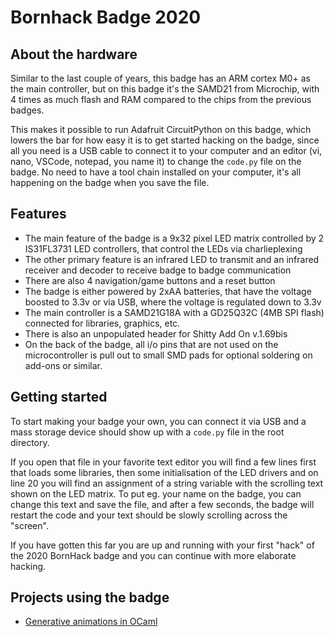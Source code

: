 # Bornhack Badge 2020

## About the hardware

Similar to the last couple of years, this badge has an ARM cortex M0+ as the main
controller, but on this badge it's the SAMD21 from Microchip, with 4 times as much
flash and RAM compared to the chips from the previous badges.

This makes it possible to run Adafruit CircuitPython on this badge, which lowers the
bar for how easy it is to get started hacking on the badge, since all you need is a
USB cable to connect it to your computer and an editor (vi, nano, VSCode, notepad,
you name it) to change the `code.py` file on the badge. No need to have a tool chain
installed on your computer, it's all happening on the badge when you save the file.

## Features

- The main feature of the badge is a 9x32 pixel LED matrix controlled by 2
IS31FL3731 LED controllers, that control the LEDs via charlieplexing
- The other primary feature is an infrared LED to transmit and an infrared receiver
and decoder to receive badge to badge communication
- There are also 4 navigation/game buttons and a reset button
- The badge is either powered by 2xAA batteries, that have the voltage boosted to
3.3v or via USB, where the voltage is regulated down to 3.3v
- The main controller is a SAMD21G18A with a GD25Q32C (4MB SPI flash) connected
for libraries, graphics, etc.
- There is also an unpopulated header for Shitty Add On v.1.69bis
- On the back of the badge, all i/o pins that are not used on the microcontroller
is pull out to small SMD pads for optional soldering on add-ons or similar.

## Getting started

To start making your badge your own, you can connect it via USB and a mass storage
device should show up with a `code.py` file in the root directory.

If you open that file in your favorite text editor you will find a few lines first
that loads some libraries, then some initialisation of the LED drivers and on line 20
you will find an assignment of a string variable with the scrolling text shown on
the LED matrix. To put eg. your name on the badge, you can change this text and save
the file, and after a few seconds, the badge will restart the code and your text
should be slowly scrolling across the "screen".

If you have gotten this far you are up and running with your first "hack" of the
2020 BornHack badge and you can continue with more elaborate hacking.

## Projects using the badge

- [Generative animations in OCaml](https://github.com/rand00/bornhack2020-badge_generative-animations)


